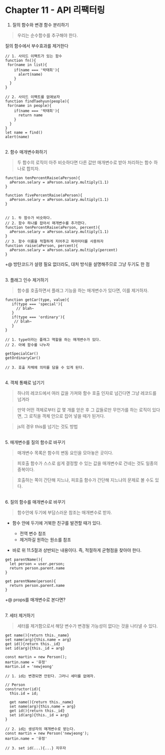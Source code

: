 # Chapter 11 - API 리팩터링

1. 질의 함수와 변경 함수 분리하기

> 우리는 순수함수를 추구해야 한다.
  
  질의 함수에서 부수효과를 제거한다

```
// 1. 사이드 이팩트가 있는 함수
function fn(){
 for(name in list){
    if(name === '박태희'){
      alert(name)
    }
  }
}

// 2. 사이드 이팩트를 없애보자
function findTaehyun(people){
 for(name in people){
    if(name === '박태희'){
      return name
    }
  }
}
let name = find()
alert(name)
```

<br>
2. 함수 매개변수화하기

> 두 함수의 로직이 아주 비슷하다면 다른 값만 매개변수로 받아 처리하는 함수 하나로 합치자.
  
  ```
  function tenPercentRaise(aPerson){
    aPerson.selary = aPerson.salary.multiply(1.1)
  }

  function fivePercentRaise(aPerson){
    aPerson.selary = aPerson.salary.multiply(1.1)
  }


  // 1. 두 함수가 비슷하다.
  // 2. 함수 하나를 잡아서 매개변수를 추가한다.
  function tenPercentRaise(aPerson, percent){
    aPerson.selary = aPerson.salary.multiply(1.1)
  }
  // 3. 함수 이름을 적절하게 지어주고 파라미터를 사용하자 
  function raise(aPerson, percent){
    aPerson.selary = aPerson.salary.multiply(percent)
  }
  ```
+@ 방탄코드가 설령 필요 없더라도, 대처 방식을 설명해주므로 그냥 두기도 한 점 

<br>
  3. 플래그 인수 제거하기

   > 함수를 호출하면서 플래그 기능을 하는 매개변수가 있다면, 이를 제거하자.

```
function getCar(type, value){
   if(type === 'special'){
     // blah~
   }
   if(type === 'ordinary'){
    // blah~
   }
}

// 1. type이라는 플래그 역할을 하는 매개변수가 있다.
// 2. 아예 함수를 나누자 

getSpecialCar()
getOrdinaryCar()

// 3. 호출 자체에 의미를 담을 수 있게 된다.
```
<br>
  4. 객체 통째로 넘기기

  > 하나의 레코드에서 여러 값을 가져와 함수 호출 인자로 넘긴다면 그냥 레코드를 넘겨라
  
  > 만약 어떤 객체로부터 값 몇 개를 얻은 후 그 값들로만 무언가를 하는 로직이 있다면, 그 로직을 객체 안으로 집어 넣을 때가 된거다.

  > js의 경우 this를 넘기는 것도 방법

<br>
  5. 매개변수를 질의 함수로 바꾸기
   
  > 매개변수 목록은 함수의 변동 요인을 모아놓은 곳이다.

  > 피호출 함수가 스스로 쉽게 결정할 수 있는 값을 매개변수로 건네는 것도 일종의 중복이다.
  
  > 호출하는 쪽이 간단해 지느냐, 피호출 함수가 간단해 지느냐의 문제로 볼 수도 있다.
  

<br>
  6. 질의 함수를 매개변수로 바꾸기
   
  > 함수안에 두기에 부담스러운 참조는 매개변수로 받자.

- 함수 안에 두기에 거북한 친구를 발견할 때가 있다.
    - 전역 변수 참조
    - 제거하길 원하는 원소를 참조

- 바로 위 11.5절과 상반되는 내용이다. 즉, 적절하게 균형점을 찾아야 한다.

```
get parentName(){
  let person = user.person;
  return person.parent.name
}

get parentName(person){
  return person.parent.name
}
```

+@ props를 매개변수로 본다면?

<br>
  7. 세터 제거하기
   
  > 세터를 제거함으로서 해당 변수가 변경될 가능성이 없다는 것을 나타낼 수 있다.

```
get name(){return this._name}
set name(arg){this.name = arg}
get id(){return this._id}
set id(arg){this._id = arg}

const martin = new Person();
martin.name = '유정'
martin.id = 'newjeong'

// 1. id는 변경되면 안된다. 그러니 세터를 없애자.

// Person
constructor(id){
  this.id = id;

  get name(){return this._name}
  set name(arg){this.name = arg}
  get id(){return this._id}
  set id(arg){this._id = arg}
}

// 2. id는 생성자의 매개변수로 받는다.
const martin = new Person('newjeong');
martin.name = '유정'

// 3. set id(...){...} 지우자
```


